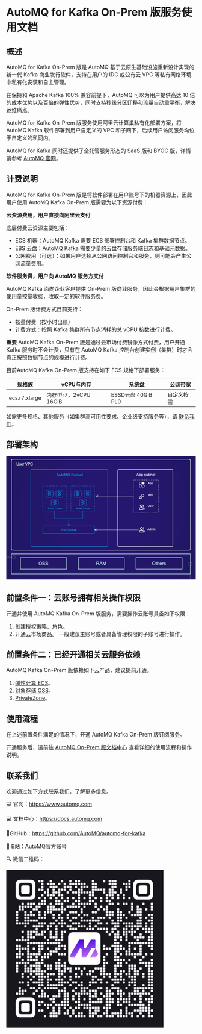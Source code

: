 # AutoMQ for Kafka On-Prem 版服务使用文档

## 概述
AutoMQ for Kafka On-Prem 版是 AutoMQ 基于云原生基础设施重新设计实现的新一代 Kafka 商业发行软件，支持在用户的 IDC 或公有云 VPC 等私有网络环境中私有化安装和自主管理。

在保持和 Apache Kafka 100% 兼容前提下，AutoMQ 可以为用户提供高达 10 倍的成本优势以及百倍的弹性优势，同时支持秒级分区迁移和流量自动重平衡，解决运维痛点。

AutoMQ for Kafka On-Prem 版服务使用阿里云计算巢私有化部署方案，将 AutoMQ Kafka 软件部署到用户自定义的 VPC 和子网下，后续用户访问服务均位于自定义的私网内。

AutoMQ for Kafka 同时还提供了全托管服务形态的 SaaS 版和 BYOC 版，详情请参考 [AutoMQ 官网](https://automq.com/)。

## 计费说明

AutoMQ for Kafka On-Prem 版是将软件部署在用户账号下的机器资源上，因此用户使用 AutoMQ Kafka On-Prem 版需要为以下资源付费：

**云资源费用，用户直接向阿里云支付**

底层付费云资源主要包括：
- ECS 机器：AutoMQ Kafka 需要 ECS 部署控制台和 Kafka 集群数据节点。
- EBS 云盘：AutoMQ Kafka 需要少量的云盘存储服务端日志和基础元数据。
- 公网费用（可选）：如果用户选择从公网访问控制台和服务，则可能会产生公网流量费用。

**软件服务费，用户向 AutoMQ 服务方支付**

AutoMQ Kafka 面向企业客户提供 On-Prem 版商业服务，因此会根据用户集群的使用量按量收费，收取一定的软件服务费。

On-Prem 版计费方式目前支持：

- 按量付费（按小时出账）
- 计费方式：按照 Kafka 集群所有节点消耗的总 vCPU 核数进行计费。

**重要** AutoMQ Kafka On-Prem 版是通过云市场付费镜像方式付费，用户开通 Kafka 服务时不会计费，只有在 AutoMQ Kafka 控制台创建实例（集群）时才会真正按照数据节点的规模进行计费。


目前AutoMQ Kafka On-Prem 版支持在如下 ECS 规格下部署服务：

| 规格族           | vCPU与内存           | 系统盘 | 公网带宽 |
|---------------|-------------------| --- | --- |
| ecs.r7.xlarge | 内存型r7，2vCPU 16GiB | ESSD云盘 40GiB PL0 | 自定义按需 |

如需更多规格、其他服务（如集群高可用性要求、企业级支持服务等），请 [联系我们](https://automq.com/)。


## 部署架构
![部署架构](img.png)

## 前置条件一：云账号拥有相关操作权限
开通并使用 AutoMQ Kafka On-Prem 版服务，需要操作云账号具备如下权限：
1. 创建授权策略、角色。
2. 开通云市场商品。
一般建议主账号或者具备管理权限的子账号进行操作。


## 前置条件二：已经开通相关云服务依赖
AutoMQ Kafka On-Prem 版依赖如下云产品，建议提前开通。
1. [弹性计算 ECS](https://ecs.console.aliyun.com)。
2. [对象存储 OSS](https://oss.console.aliyun.com)。
4. [PrivateZone](https://dnsnext.console.aliyun.com)。

## 使用流程
在上述前置条件满足的情况下，开通 AutoMQ Kafka On-Prem 版订阅服务。

开通服务后，请前往 [AutoMQ On-Prem 版文档中心](https://docs.automq.com/zh/docs/automq-onperm/Dtv2wrUVPiBxc3kgs4cciWD4nQh) 查看详细的使用流程和操作说明。


## 联系我们
欢迎通过如下方式联系我们，了解更多信息。

💻 官网：https://www.automq.com

💻 文档中心：https://docs.automq.com

🌟GitHub：https://github.com/AutoMQ/automq-for-kafka

👀 B站：AutoMQ官方账号

🔍 微信二维码：

![二维码](qrcode.png)
